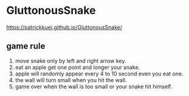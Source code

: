 # GluttonousSnake
https://patrickkuei.github.io/GluttonousSnake/

## game rule

1. move snake only by left and right arrow key.
2. eat an apple get one point and longer your snake.
3. apple will randomly appear every 4 to 10 second even you eat one.
4. the wall will turn small when you hit the wall.
5. game over when the wall is too small or your snake hit himself.
